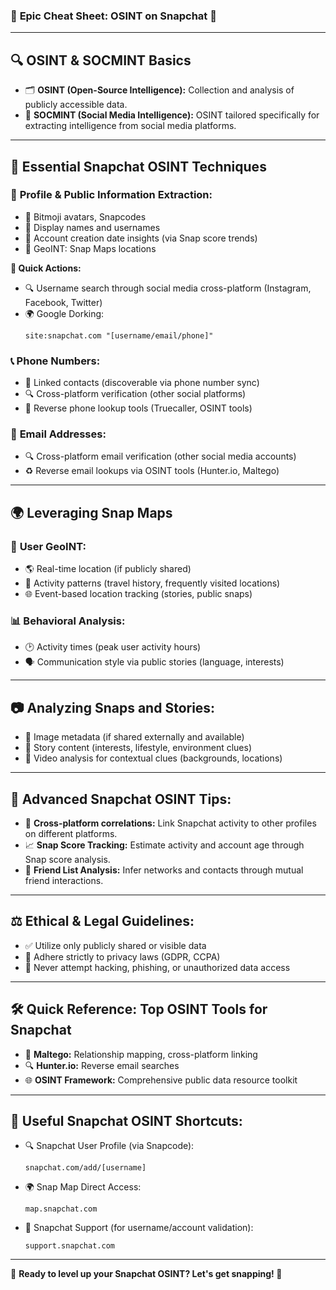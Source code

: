 ### 🚀 **Epic Cheat Sheet: OSINT on Snapchat** 👻

---

## 🔍 **OSINT & SOCMINT Basics**

- 🗂️ **OSINT (Open-Source Intelligence):** Collection and analysis of publicly accessible data.
- 📱 **SOCMINT (Social Media Intelligence):** OSINT tailored specifically for extracting intelligence from social media platforms.

---

## 📌 **Essential Snapchat OSINT Techniques**

### 🧩 **Profile & Public Information Extraction:**
- 📸 Bitmoji avatars, Snapcodes
- 📛 Display names and usernames
- 📅 Account creation date insights (via Snap score trends)
- 📍 GeoINT: Snap Maps locations

**🔎 Quick Actions:**
- 🔍 Username search through social media cross-platform (Instagram, Facebook, Twitter)
- 🌍 Google Dorking:
  ```
  site:snapchat.com "[username/email/phone]"
  ```

### 📞 **Phone Numbers:**
- 📇 Linked contacts (discoverable via phone number sync)
- 🔍 Cross-platform verification (other social platforms)
- 🔄 Reverse phone lookup tools (Truecaller, OSINT tools)

### 📧 **Email Addresses:**
- 🔍 Cross-platform email verification (other social media accounts)
- ♻️ Reverse email lookups via OSINT tools (Hunter.io, Maltego)

---

## 🌍 **Leveraging Snap Maps**

### 📍 **User GeoINT:**
- 🌎 Real-time location (if publicly shared)
- 🔖 Activity patterns (travel history, frequently visited locations)
- 🌐 Event-based location tracking (stories, public snaps)

### 📊 **Behavioral Analysis:**
- 🕑 Activity times (peak user activity hours)
- 🗣️ Communication style via public stories (language, interests)

---

## 📷 **Analyzing Snaps and Stories:**
- 📸 Image metadata (if shared externally and available)
- 📖 Story content (interests, lifestyle, environment clues)
- 🎥 Video analysis for contextual clues (backgrounds, locations)

---

## 🔐 **Advanced Snapchat OSINT Tips:**
- 🔗 **Cross-platform correlations:** Link Snapchat activity to other profiles on different platforms.
- 📈 **Snap Score Tracking:** Estimate activity and account age through Snap score analysis.
- 🎯 **Friend List Analysis:** Infer networks and contacts through mutual friend interactions.

---

## ⚖️ **Ethical & Legal Guidelines:**
- ✅ Utilize only publicly shared or visible data
- 📜 Adhere strictly to privacy laws (GDPR, CCPA)
- 🚫 Never attempt hacking, phishing, or unauthorized data access

---

## 🛠️ **Quick Reference: Top OSINT Tools for Snapchat**
- 🔄 **Maltego:** Relationship mapping, cross-platform linking
- 🔍 **Hunter.io:** Reverse email searches
- 🌐 **OSINT Framework:** Comprehensive public data resource toolkit

---

## 🔗 **Useful Snapchat OSINT Shortcuts:**
- 🔍 Snapchat User Profile (via Snapcode):
  ```
  snapchat.com/add/[username]
  ```
- 🌍 Snap Map Direct Access:
  ```
  map.snapchat.com
  ```
- 📸 Snapchat Support (for username/account validation):
  ```
  support.snapchat.com
  ```

---

🎯 **Ready to level up your Snapchat OSINT? Let's get snapping! 👻**

